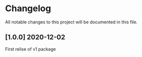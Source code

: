 # Changelog

All notable changes to this project will be documented in this file.

<!-- ## [1.0.0] 2020-12-02

### Fixed

- Fixed `setValue` function. Sometimes it causing issues on `schema` savings processing

### Features

- Integrated separate class for better error handling
- Created middleware helper compatible with express.js framework

## [2.1.0] 2020-09-23

### Fixed

- Fixed errors handler, it may takes the same error multiple times

### Features

- Integrated custom `Float` and `Int` validation type -->

## [1.0.0] 2020-12-02

First relise of v1 package
